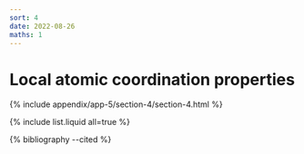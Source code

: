 ```yaml
---
sort: 4
date: 2022-08-26
maths: 1
---
```


# Local atomic coordination properties


{% include appendix/app-5/section-4/section-4.html %}

{% include list.liquid all=true %}

{% bibliography --cited %}

